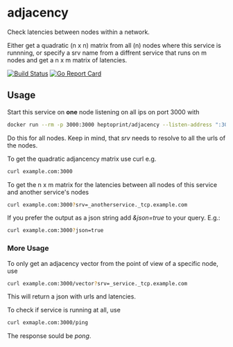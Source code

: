 # adjacency
Check latencies between nodes within a network.

Either get a quadratic (n x n) matrix from all (n) nodes where this service is runnning, or specify a srv name from a diffrent service that runs on m nodes and get a n x m matrix of latencies. 

[![Build Status](https://travis-ci.org/heptoprint/adjacency.svg?branch=master)](https://travis-ci.org/heptoprint/adjacency)
[![Go Report Card](https://goreportcard.com/badge/github.com/heptoprint/adjacency)](https://goreportcard.com/report/github.com/heptoprint/adjacency)

## Usage
Start this service on __one__  node listening on all ips on port 3000 with
```bash
docker run --rm -p 3000:3000 heptoprint/adjacency --listen-address ":3000" --srv "_service._tcp.exmaple.com
```
Do this for all nodes. Keep in mind, that _srv_ needs to resolve to all the urls of the nodes.

To get the quadratic adjancency matrix use curl e.g.
```bash
curl example.com:3000 
```

To get the n x m matrix for the latencies between all nodes of this service and another service's nodes
```bash
curl example.com:3000?srv=_anotherservice._tcp.example.com
```
If you prefer the output as a json string add _&json=true_ to your query. E.g.:
```bash
curl example.com:3000?json=true
```
### More Usage
To only get an adjacency vector from the point of view of a specific node, use
```bash
curl example.com:3000/vector?srv=_service._tcp.example.com
```
This will return a json with urls and latencies.

To check if service is running at all, use
```bash
curl exmaple.com:3000/ping
```
The response sould be _pong_. 
